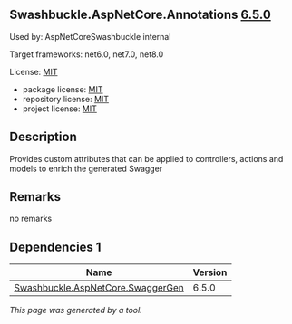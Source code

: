 Swashbuckle.AspNetCore.Annotations [6.5.0](https://www.nuget.org/packages/Swashbuckle.AspNetCore.Annotations/6.5.0)
--------------------

Used by: AspNetCoreSwashbuckle internal

Target frameworks: net6.0, net7.0, net8.0

License: [MIT](../../../../licenses/mit) 

- package license: [MIT](https://licenses.nuget.org/MIT) 
- repository license: [MIT](https://github.com/domaindrivendev/Swashbuckle.AspNetCore.git) 
- project license: [MIT](https://github.com/domaindrivendev/Swashbuckle.AspNetCore) 

Description
-----------
Provides custom attributes that can be applied to controllers, actions and models to enrich the generated Swagger

Remarks
-----------
no remarks


Dependencies 1
-----------

|Name|Version|
|----------|:----|
|[Swashbuckle.AspNetCore.SwaggerGen](../../../../packages/nuget.org/swashbuckle.aspnetcore.swaggergen/6.5.0)|6.5.0|

*This page was generated by a tool.*